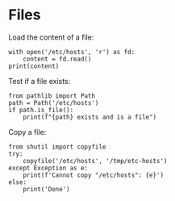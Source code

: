 # Files

Load the content of a file:

    with open('/etc/hosts', 'r') as fd:
        content = fd.read()
    print(content)

Test if a file exists:

    from pathlib import Path
    path = Path('/etc/hosts')
    if path.is_file():
        print(f"{path} exists and is a file")

Copy a file:

    from shutil import copyfile
    try:
        copyfile('/etc/hosts', '/tmp/etc-hosts')
    except Exception as e:
        print(f'Cannot copy "/etc/hosts": {e}')
    else:
        print('Done')
